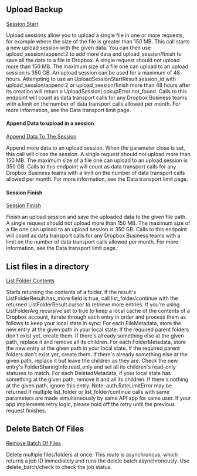 ## Upload Backup
[Session Start]

Upload sessions allow you to upload a single file in one or more requests, for example where the size of the file is greater than 150 MB. This call starts a new upload session with the given data. You can then use upload_session/append:2 to add more data and upload_session/finish to save all the data to a file in Dropbox.
A single request should not upload more than 150 MB. The maximum size of a file one can upload to an upload session is 350 GB.
An upload session can be used for a maximum of 48 hours. Attempting to use an UploadSessionStartResult.session_id with upload_session/append:2 or upload_session/finish more than 48 hours after its creation will return a UploadSessionLookupError.not_found.
Calls to this endpoint will count as data transport calls for any Dropbox Business teams with a limit on the number of data transport calls allowed per month. For more information, see the Data transport limit page. 

#### Append Data to upload in a session
[Append Data To The Session]

Append more data to an upload session.
When the parameter close is set, this call will close the session.
A single request should not upload more than 150 MB. The maximum size of a file one can upload to an upload session is 350 GB.
Calls to this endpoint will count as data transport calls for any Dropbox Business teams with a limit on the number of data transport calls allowed per month. For more information, see the Data transport limit page. 

#### Session Finish
[Session Finish]

Finish an upload session and save the uploaded data to the given file path.
A single request should not upload more than 150 MB. The maximum size of a file one can upload to an upload session is 350 GB.
Calls to this endpoint will count as data transport calls for any Dropbox Business teams with a limit on the number of data transport calls allowed per month. For more information, see the Data transport limit page. 

## List files in a directory
[List Folder Contents]

Starts returning the contents of a folder. If the result's ListFolderResult.has_more field is true, call list_folder/continue with the returned ListFolderResult.cursor to retrieve more entries.
If you're using ListFolderArg.recursive set to true to keep a local cache of the contents of a Dropbox account, iterate through each entry in order and process them as follows to keep your local state in sync:
For each FileMetadata, store the new entry at the given path in your local state. If the required parent folders don't exist yet, create them. If there's already something else at the given path, replace it and remove all its children.
For each FolderMetadata, store the new entry at the given path in your local state. If the required parent folders don't exist yet, create them. If there's already something else at the given path, replace it but leave the children as they are. Check the new entry's FolderSharingInfo.read_only and set all its children's read-only statuses to match.
For each DeletedMetadata, if your local state has something at the given path, remove it and all its children. If there's nothing at the given path, ignore this entry.
Note: auth.RateLimitError may be returned if multiple list_folder or list_folder/continue calls with same parameters are made simultaneously by same API app for same user. If your app implements retry logic, please hold off the retry until the previous request finishes. 

## Delete Batch Of Files
[Remove Batch Of Files]

Delete multiple files/folders at once.
This route is asynchronous, which returns a job ID immediately and runs the delete batch asynchronously. Use delete_batch/check to check the job status. 


[Session Start]: https://www.dropbox.com/developers/documentation/http/documentation#files-upload_session-start

[Append Data To The Session]: https://www.dropbox.com/developers/documentation/http/documentation#files-upload_session-append

[Session Finish]: https://www.dropbox.com/developers/documentation/http/documentation#files-upload_session-finish

[List Folder Contents]: https://www.dropbox.com/developers/documentation/http/documentation#files-list_folder

[Remove Batch Of Files]: https://www.dropbox.com/developers/documentation/http/documentation#files-delete_batch